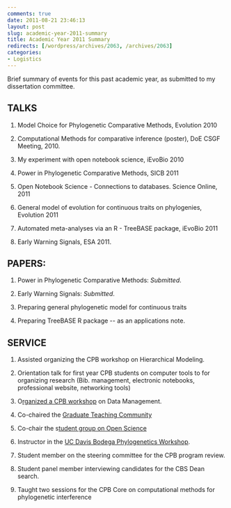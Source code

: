 ```yaml
---
comments: true
date: 2011-08-21 23:46:13
layout: post
slug: academic-year-2011-summary
title: Academic Year 2011 Summary
redirects: [/wordpress/archives/2063, /archives/2063]
categories:
- Logistics
---
```


Brief summary of events for this past academic year, as submitted to my dissertation committee.


## TALKS





	
  1. Model Choice for Phylogenetic Comparative Methods, Evolution 2010

	
  2. Computational Methods for comparative inference (poster), DoE CSGF Meeting, 2010.

	
  3. My experiment with open notebook science, iEvoBio 2010

	
  4. Power in Phylogenetic Comparative Methods, SICB 2011

	
  5. Open Notebook Science - Connections to databases. Science Online, 2011

	
  6. General model of evolution for continuous traits on phylogenies, Evolution 2011

	
  7. Automated meta-analyses via an R - TreeBASE package, iEvoBio 2011

	
  8. Early Warning Signals, ESA 2011.




## PAPERS:





	
  1. Power in Phylogenetic Comparative Methods: _Submitted_.

	
  2. Early Warning Signals: _Submitted_.

	
  3. Preparing general phylogenetic model for continuous traits

	
  4. Preparing TreeBASE R package -- as an applications note.




## SERVICE





	
  1. Assisted organizing the CPB workshop on Hierarchical Modeling.

	
  2. Orientation talk for first year CPB students on computer tools to for organizing research (Bib. management, electronic notebooks, professional website, networking tools)

	
  3. O[rganized a CPB workshop](http://www.carlboettiger.info/archives/905) on Data Management.

	
  4. Co-chaired the [Graduate Teaching Community](http://gtc-blog.blogspot.com/)

	
  5. Co-chair the s[tudent group on Open Science](http://daviswiki.org/Davis_Open_Science)

	
  6. Instructor in the [UC Davis Bodega Phylogenetics Workshop](http://bodegaphylo.wikispot.org/Continuous_Character_Evolution_%28Boettiger%29_2011).

	
  7. Student member on the steering committee for the CPB program review.

	
  8. Student panel member interviewing candidates for the CBS Dean search.

	
  9. Taught two sessions for the CPB Core on computational methods for phylogenetic interference



